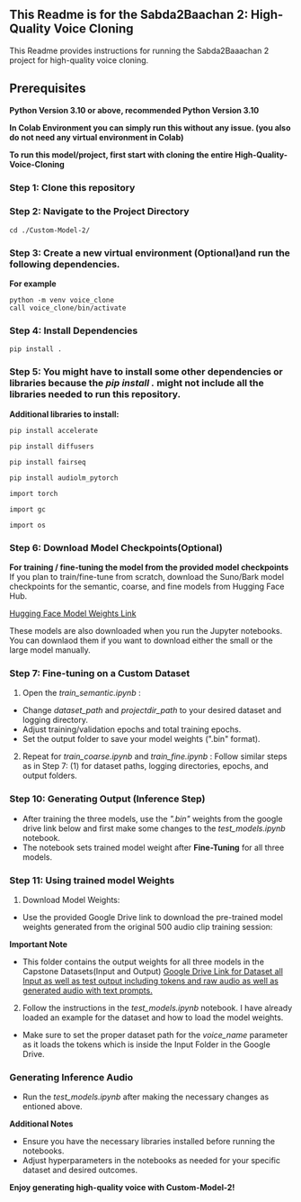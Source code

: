 ## This Readme is for the Sabda2Baachan 2: High-Quality Voice Cloning

This Readme provides instructions for running the Sabda2Baaachan 2 project for high-quality voice cloning.

## Prerequisites

**Python Version 3.10 or above, recommended Python Version 3.10**

**In Colab Environment you can simply run this without any issue. (you also do not need any virtual environment in Colab)**

**To run this model/project, first start with cloning the entire High-Quality-Voice-Cloning**

### Step 1: Clone this repository

### Step 2: Navigate to the Project Directory

`cd ./Custom-Model-2/`

### Step 3: Create a new virtual environment (Optional)and run the following dependencies.

**For example**

```
python -m venv voice_clone
call voice_clone/bin/activate
```

### Step 4: Install Dependencies

`pip install .`

### Step 5: You might have to install some other dependencies or libraries because the _pip install ._ might not include all the libraries needed to run this repository.

**Additional libraries to install:**

```
pip install accelerate

pip install diffusers

pip install fairseq

pip install audiolm_pytorch

import torch

import gc

import os

```

### Step 6: Download Model Checkpoints(Optional)

**For training / fine-tuning the model from the provided model checkpoints**
If you plan to train/fine-tune from scratch, download the Suno/Bark model checkpoints for the semantic, coarse, and fine models from Hugging Face Hub.

[Hugging Face Model Weights Link](https://huggingface.co/suno/bark/tree/main)

These models are also downloaded when you run the Jupyter notebooks. You can downlaod them if you want to download either the small or the large model manually.

### Step 7: Fine-tuning on a Custom Dataset

1. Open the _train_semantic.ipynb_ :

- Change _dataset_path_ and _projectdir_path_ to your desired dataset and logging directory.
- Adjust training/validation epochs and total training epochs.
- Set the output folder to save your model weights (".bin" format).

2. Repeat for _train_coarse.ipynb_ and _train_fine.ipynb_ :
   Follow similar steps as in Step 7: (1) for dataset paths, logging directories, epochs, and output folders.

### Step 10: Generating Output (Inference Step)

- After training the three models, use the _".bin"_ weights from the google drive link below and first make some changes to the _test_models.ipynb_ notebook.
- The notebook sets trained model weight after **Fine-Tuning** for all three models.

### Step 11: Using trained model Weights

1. Download Model Weights:

- Use the provided Google Drive link to download the pre-trained model weights generated from the original 500 audio clip training session:

**Important Note**

- This folder contains the output weights for all three models in the Capstone Datasets(Input and Output)
  [Google Drive Link for Dataset all Input as well as test output including tokens and raw audio as well as generated audio with text prompts.](https://drive.google.com/drive/folders/1FTqapXz9Z1kqtOPNUKaHX5GVVw0e7_8y?usp=sharing)

2. Follow the instructions in the _test_models.ipynb_ notebook. I have already loaded an example for the dataset and how to load the model weights.

- Make sure to set the proper dataset path for the _voice_name_ parameter as it loads the tokens which is inside the Input Folder in the Google Drive.

### Generating Inference Audio

- Run the _test_models.ipynb_ after making the necessary changes as entioned above.

**Additional Notes**

- Ensure you have the necessary libraries installed before running the notebooks.
- Adjust hyperparameters in the notebooks as needed for your specific dataset and desired outcomes.

**Enjoy generating high-quality voice with Custom-Model-2!**

